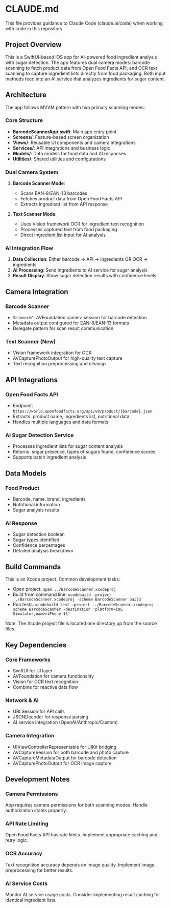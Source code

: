 # CLAUDE.md

This file provides guidance to Claude Code (claude.ai/code) when working with code in this repository.

## Project Overview

This is a SwiftUI-based iOS app for AI-powered food ingredient analysis with sugar detection. The app features dual camera modes: barcode scanning to fetch product data from Open Food Facts API, and OCR text scanning to capture ingredient lists directly from food packaging. Both input methods feed into an AI service that analyzes ingredients for sugar content.

## Architecture

The app follows MVVM pattern with two primary scanning modes:

### Core Structure
- **BarcodeScannerApp.swift**: Main app entry point
- **Screens/**: Feature-based screen organization
- **Views/**: Reusable UI components and camera integrations
- **Services/**: API integrations and business logic
- **Models/**: Data models for food data and AI responses
- **Utilities/**: Shared utilities and configurations

### Dual Camera System
1. **Barcode Scanner Mode**: 
   - Scans EAN-8/EAN-13 barcodes
   - Fetches product data from Open Food Facts API
   - Extracts ingredient list from API response

2. **Text Scanner Mode**: 
   - Uses Vision framework OCR for ingredient text recognition
   - Processes captured text from food packaging
   - Direct ingredient list input for AI analysis

### AI Integration Flow
1. **Data Collection**: Either barcode → API → ingredients OR OCR → ingredients
2. **AI Processing**: Send ingredients to AI service for sugar analysis
3. **Result Display**: Show sugar detection results with confidence levels

## Camera Integration

### Barcode Scanner
- `ScannerVC`: AVFoundation camera session for barcode detection
- Metadata output configured for EAN-8/EAN-13 formats
- Delegate pattern for scan result communication

### Text Scanner (New)
- Vision framework integration for OCR
- AVCapturePhotoOutput for high-quality text capture
- Text recognition preprocessing and cleanup

## API Integrations

### Open Food Facts API
- Endpoint: `https://world.openfoodfacts.org/api/v0/product/{barcode}.json`
- Extracts: product name, ingredients list, nutritional data
- Handles multiple languages and data formats

### AI Sugar Detection Service
- Processes ingredient lists for sugar content analysis
- Returns: sugar presence, types of sugars found, confidence scores
- Supports batch ingredient analysis

## Data Models

### Food Product
- Barcode, name, brand, ingredients
- Nutritional information
- Sugar analysis results

### AI Response
- Sugar detection boolean
- Sugar types identified
- Confidence percentages
- Detailed analysis breakdown

## Build Commands

This is an Xcode project. Common development tasks:
- Open project: `open ../BarcodeScanner.xcodeproj` 
- Build from command line: `xcodebuild -project ../BarcodeScanner.xcodeproj -scheme BarcodeScanner build`
- Run tests: `xcodebuild test -project ../BarcodeScanner.xcodeproj -scheme BarcodeScanner -destination 'platform=iOS Simulator,name=iPhone 15'`

Note: The Xcode project file is located one directory up from the source files.

## Key Dependencies

### Core Frameworks
- SwiftUI for UI layer
- AVFoundation for camera functionality
- Vision for OCR text recognition
- Combine for reactive data flow

### Network & AI
- URLSession for API calls
- JSONDecoder for response parsing
- AI service integration (OpenAI/Anthropic/Custom)

### Camera Integration
- UIViewControllerRepresentable for UIKit bridging
- AVCaptureSession for both barcode and photo capture
- AVCaptureMetadataOutput for barcode detection
- AVCapturePhotoOutput for OCR image capture

## Development Notes

### Camera Permissions
App requires camera permissions for both scanning modes. Handle authorization states properly.

### API Rate Limiting
Open Food Facts API has rate limits. Implement appropriate caching and retry logic.

### OCR Accuracy
Text recognition accuracy depends on image quality. Implement image preprocessing for better results.

### AI Service Costs
Monitor AI service usage costs. Consider implementing result caching for identical ingredient lists.